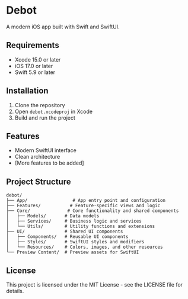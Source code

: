 # Debot

A modern iOS app built with Swift and SwiftUI.

## Requirements

- Xcode 15.0 or later
- iOS 17.0 or later
- Swift 5.9 or later

## Installation

1. Clone the repository
2. Open `debot.xcodeproj` in Xcode
3. Build and run the project

## Features

- Modern SwiftUI interface
- Clean architecture
- [More features to be added]

## Project Structure

```
debot/
├── App/                 # App entry point and configuration
├── Features/           # Feature-specific views and logic
├── Core/              # Core functionality and shared components
│   ├── Models/       # Data models
│   ├── Services/     # Business logic and services
│   └── Utils/        # Utility functions and extensions
├── UI/               # Shared UI components
│   ├── Components/   # Reusable UI components
│   ├── Styles/       # SwiftUI styles and modifiers
│   └── Resources/    # Colors, images, and other resources
└── Preview Content/  # Preview assets for SwiftUI
```

## License

This project is licensed under the MIT License - see the LICENSE file for details. 